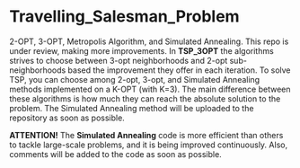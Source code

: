 # Travelling_Salesman_Problem
2-OPT, 3-OPT, Metropolis Algorithm, and Simulated Annealing.
This repo is under review, making more improvements.
In **TSP_3OPT** the algorithms strives to choose between 3-opt neighborhoods and 2-opt sub-neighborhoods based the improvement they offer in each iteration. To solve TSP, you can choose among 2-opt, 3-opt, and Simulated Annealing methods implemented on a K-OPT (with K=3). The main difference between these algorithms is how much they can reach the absolute solution to the problem. The Simulated Annealing method will be uploaded to the repository as soon as possible.


**ATTENTION!** The **Simulated Annealing** code is more efficient than others to tackle large-scale problems, and it is being improved continuously.
Also, comments will be added to the code as soon as possible.
